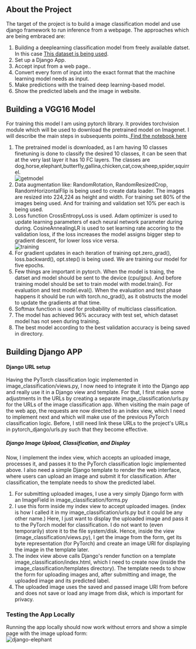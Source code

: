 ## About the Project
The target of the project is to build a image classification model and use django framework to run inference from a webpage. The approaches which are being embraced are:
<ol>
  <li>Building a deeplearning classification model from freely available datset. In this case <a href="https://www.kaggle.com/alessiocorrado99/animals10">This dataset is being used</a>.</li>
  <li>Set up a Django App.</li>
  <li>Accept input from a web page..</li>
  <li>Convert every form of input into the exact format that the machine learning model needs as input.</li>
  <li>Make predictions with the trained deep learning-based model.</li>
  <li>Show the predicted labels and the image in website.</li>
</ol>

<div>
  <h2>Building a VGG16 Model</h2>
  <p>For training this model I am using pytorch library. It provides torchvision module which will be used to download the pretrained model on Imagenet. I will describe the main steps in subsequents points.<a href="https://github.com/KaziShawon/imageclassification-docker-fastapi/blob/main/vgg16_vision_multiclass.ipynb"> Find the notebook here</a></p>
  <ol>
    <li>The pretrained model is downloaded, as I am having 10 classes finetuning is done to classify the desired 10 classes, it can be seen that at the very last layer it has 10 FC layers. The classes are dog,horse,elephant,butterfly,gallina,chicken,cat,cow,sheep,spider,squirrel. <br> <img src="https://i.ibb.co/xqBgqY2/getmodel.jpg" alt="getmodel" border="0"></li>
    <li>Data augmentation like: RandomRotation, RandomResizedCrop, RandomHorizontalFlip is being used to create data loader. The images are resized into 224,224 as height and width. For training set 80% of the images being used. And for training and validation set 10% per each is being used.</li>
    <li>Loss function CrossEntropyLoss is used. Adam optimizer is used to update learning parameters of each neural network parameter during during. CosineAnnealingLR is used to set learning rate accoring to the validation loss, if the loss increases the model assigns bigger step to gradient descent, for lower loss vice versa.<br> <img src="https://i.ibb.co/d2j1R7S/training.jpg" alt="training" border="0"></li>
    <li>For gradient updates in each iteration of training opt.zero_grad(), loss.backward(), opt.step() is being used. We are training our model for five epochs.</li>
    <li>Few things are important in pytorch. When the model is traing, the datset and model should be sent to the device (cpu/gpu). And before training model should be set to train model with model.train(). For evaluation and test model.eval(). When the evaluation and test phase happens it should be run with torch.no_grad(), as it obstructs the model to update the gradients at that time.</li>
    <li>Softmax function is used for probability of multiclass classification.</li>
    <li>The model has achieved 96% accuracy with test set, which dataset model has not seen during training.</li>
    <li>The best model according to the best validation accuracy is being saved in directory.</li>
  </ol>
</div>
<div>
  <h2>Building Django APP</h2>
  <h4>Django URL setup</h4> 
       <p>Having the PyTorch classification logic implemented in image_classification/views.py, I now need to integrate it into the Django app and really use it in a Django view and template. For that, I first make some adjustments in the URLs by creating a separate image_classification/urls.py for the URLs of the image classification app. When visiting the main page of the web app, the requests are now directed to an index view, which I need to implement next and which will make use of the previous PyTorch classification logic. Before, I still need link these URLs to the project's URLs in pytorch_django/urls.py such that they become effective.</p>
  <h5>Django Image Upload, Classification, and Display</h5>
  <p>Now, I implement the index view, which accepts an uploaded image, processes it, and passes it to the PyTorch classification logic implemented above. I also need a simple Django template to render the web interface, where users can upload an image and submit it for classification. After classification, the template needs to show the predicted label.</p>
  <ol>
    <li>For submitting uploaded images, I use a very simply Django form with an ImageField in image_classification/forms.py</li>
    <li>I use this form inside my index view to accept uploaded images. (index is how I called it in my image_classification/urls.py but it could be any other name.) Here, I just want to display the uploaded image and pass it to the PyTorch model for classification. I do not want to (even temporarily) store it to the file system/disk. Hence, inside the view (image_classification/views.py), I get the image from the form, get its byte representation (for PyTorch) and create an image URI for displaying the image in the template later.</li>
    <li>The index view above calls Django's render function on a template image_classification/index.html, which I need to create now (inside the image_classification/templates directory). The template needs to show the form for uploading images and, after submitting and image, the uploaded image and its predicted label.</li>
    <li>The uploaded image uses the saved and passed image URI from before and does not save or load any image from disk, which is important for privacy.</li>
  </ol>
</div>
<div>
  <h3>Testing the App Locally</h3>
  <p>Running the app locally should now work without errors and show a simple page with the image upload form: <br><img src="https://i.ibb.co/56XGpnB/django-elephant.jpg" alt="django-elephant" border="0"></p>
</div>
